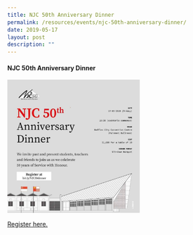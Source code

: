 ```yaml
---
title: NJC 50th Anniversary Dinner
permalink: /resources/events/njc-50th-anniversary-dinner/
date: 2019-05-17
layout: post
description: ""
---
```

#### NJC 50th Anniversary Dinner

<img src="/images/events14.png" 
     style="width:60%">

[Register here.](http://bit.ly/NJC50dinner)